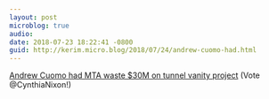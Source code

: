 ```yaml
---
layout: post
microblog: true
audio: 
date: 2018-07-23 18:22:41 -0800
guid: http://kerim.micro.blog/2018/07/24/andrew-cuomo-had.html
---
```

[Andrew Cuomo had MTA waste $30M on tunnel vanity project](https://nypost.com/2018/07/22/cuomo-had-the-mta-waste-30m-on-tunnel-vanity-project/) (Vote @CynthiaNixon!)
